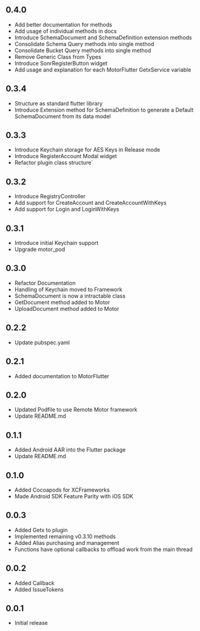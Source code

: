 ## 0.4.0
* Add better documentation for methods
* Add usage of individual methods in docs
* Introduce SchemaDocument and SchemaDefinition extension methods
* Consolidate Schema Query methods into single method
* Consolidate Bucket Query methods into single method
* Remove Generic Class from Types
* Introduce SonrRegisterButton widget
* Add usage and explanation for each MotorFlutter GetxService variable

## 0.3.4
* Structure as standard flutter library
* Introduce Extension method for SchemaDefinition to generate a Default SchemaDocument from its data model

## 0.3.3
* Introduce Keychain storage for AES Keys in Release mode
* Introduce RegisterAccount Modal widget
* Refactor plugin class structure`

## 0.3.2
* Introduce RegistryController
* Add support for CreateAccount and CreateAccountWithKeys
* Add support for Login and LoginWithKeys

## 0.3.1
* Introduce initial Keychain support
* Upgrade motor_pod

## 0.3.0
* Refactor Documentation
* Handling of Keychain moved to Framework
* SchemaDocument is now a intractable class
* GetDocument method added to Motor
* UploadDocument method added to Motor

## 0.2.2
* Update pubspec.yaml
## 0.2.1
* Added documentation to MotorFlutter

## 0.2.0
* Updated Podfile to use Remote Motor framework
* Update README.md

## 0.1.1
* Added Android AAR into the Flutter package
* Update README.md

## 0.1.0
* Added Cocoapods for XCFrameworks
* Made Android SDK Feature Parity with iOS SDK

## 0.0.3

* Added Getx to plugin
* Implemented remaining v0.3.10 methods
* Added Alias purchasing and management
* Functions have optional callbacks to offload work from the main thread

## 0.0.2

* Added Callback
* Added IssueTokens

## 0.0.1

* Initial release
